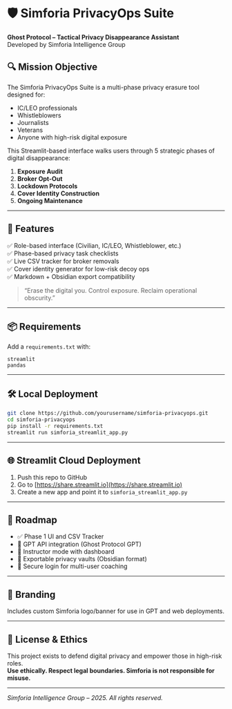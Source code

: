 # 🛡️ Simforia PrivacyOps Suite

**Ghost Protocol – Tactical Privacy Disappearance Assistant**  
Developed by Simforia Intelligence Group

## 🔍 Mission Objective
The Simforia PrivacyOps Suite is a multi-phase privacy erasure tool designed for:
- IC/LEO professionals
- Whistleblowers
- Journalists
- Veterans
- Anyone with high-risk digital exposure

This Streamlit-based interface walks users through 5 strategic phases of digital disappearance:
1. **Exposure Audit**
2. **Broker Opt-Out**
3. **Lockdown Protocols**
4. **Cover Identity Construction**
5. **Ongoing Maintenance**

---

## 🚀 Features

✅ Role-based interface (Civilian, IC/LEO, Whistleblower, etc.)  
✅ Phase-based privacy task checklists  
✅ Live CSV tracker for broker removals  
✅ Cover identity generator for low-risk decoy ops  
✅ Markdown + Obsidian export compatibility  

> “Erase the digital you. Control exposure. Reclaim operational obscurity.”

---

## 📦 Requirements

Add a `requirements.txt` with:
```
streamlit
pandas
```

---

## 🛠️ Local Deployment

```bash
git clone https://github.com/yourusername/simforia-privacyops.git
cd simforia-privacyops
pip install -r requirements.txt
streamlit run simforia_streamlit_app.py
```

---

## 🌐 Streamlit Cloud Deployment

1. Push this repo to GitHub
2. Go to [https://share.streamlit.io](https://share.streamlit.io)
3. Create a new app and point it to `simforia_streamlit_app.py`

---

## 🔐 Roadmap

- ✅ Phase 1 UI and CSV Tracker
- 🔄 GPT API integration (Ghost Protocol GPT)
- 🔄 Instructor mode with dashboard
- 🔄 Exportable privacy vaults (Obsidian format)
- 🔄 Secure login for multi-user coaching

---

## 📛 Branding

Includes custom Simforia logo/banner for use in GPT and web deployments.

---

## 🧠 License & Ethics

This project exists to defend digital privacy and empower those in high-risk roles.  
**Use ethically. Respect legal boundaries. Simforia is not responsible for misuse.**

---

*Simforia Intelligence Group – 2025. All rights reserved.*
